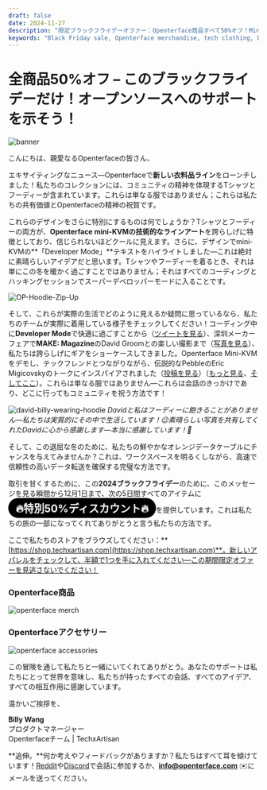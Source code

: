 ```yaml
---
draft: false
date: 2024-11-27
description: "限定ブラックフライデーオファー：Openterface商品すべて50%オフ！Mini-KVMデザイン、Developer Mode Tシャツ、フーディー、プレミアムオレンジデータケーブルを特徴とする新しいテックインスパイアード衣料品ライン。12月1日までの期間限定オファー。"
keywords: "Black Friday sale, Openterface merchandise, tech clothing, Developer Mode hoodie, Mini-KVM design, tech apparel, orange data cable, tech fashion, open source merchandise, TechxArtisan shop, tech community, developer clothing, tech accessories, 50% discount, limited time offer"
---
```


# 全商品50%オフ – このブラックフライデーだけ！オープンソースへのサポートを示そう！

<style>
  .heartbeat-label {
    display: inline-block;
    background-color: #000000;
    color: white;
    font-size: 1.5em;
    font-weight: bold;
    padding: 5px 15px;
    border-radius: 25px;
    animation: heartbeat 1.6s infinite;
    text-align: center;
  }

  @keyframes heartbeat {
    0% { transform: scale(1); }
    30% { transform: scale(1.01); }
    60% { transform: scale(1); }
  }
</style>

![banner](../pic/241120-Black-Firday-poster-50.jpg)

こんにちは、親愛なるOpenterfaceの皆さん、

エキサイティングなニュース—Openterfaceで**新しい衣料品ライン**をローンチしました！私たちのコレクションには、コミュニティの精神を体現するTシャツとフーディーが含まれています。これらは単なる服ではありません；これらは私たちの共有価値とOpenterfaceの精神の祝賀です。

これらのデザインをさらに特別にするものは何でしょうか？Tシャツとフーディーの両方が、**Openterface mini-KVMの技術的なラインアート**を誇らしげに特徴としており、信じられないほどクールに見えます。さらに、デザインでmini-KVMの**「Developer Mode」**テキストをハイライトしました—これは絶対に素晴らしいアイデアだと思います。Tシャツやフーディーを着るとき、それは単にこの冬を暖かく過ごすことではありません；それはすべてのコーディングとハッキングセッションでスーパーデベロッパーモードに入ることです。

![OP-Hoodie-Zip-Up](../pic/241120-OP-Hoodie-Zip-Up.jpg)

そして、これらが実際の生活でどのように見えるか疑問に思っているなら、私たちのチームが実際に着用している様子をチェックしてください！コーディング中に**Developer Mode**で快適に過ごすことから（[ツイートを見る](https://x.com/TechxArtisan/status/1861611266705379346)）、深圳メーカーフェアで**MAKE: Magazine**のDavid Groomとの楽しい撮影まで（[写真を見る](https://pbs.twimg.com/media/Gcp8E32agAAEnl-?format=jpg&name=large)）、私たちは誇らしげにギアをショーケースしてきました。Openterface Mini-KVMをデモし、テックフレンドとつながりながら、伝説的なPebbleのEric Migicovskyのトークにインスパイアされました（[投稿を見る](https://www.linkedin.com/posts/billy-wangrb_had-an-incredible-weekend-at-shenzhen-maker-activity-7264123680803233792-l7Mm?utm_source=share&utm_medium=member_desktop)）（[もっと見る](https://twitter.com/TechxArtisan/status/1858397377196965913)、[そしてここ](https://twitter.com/TechxArtisan/status/1858400923325726750)）。これらは単なる服ではありません—これらは会話のきっかけであり、どこに行ってもコミュニティを祝う方法です！

![david-billy-wearing-hoodie](../pic/241120-david-billy-wearing-hoodie.webp)
*Davidと私はフーディーに飽きることがありません—私たちは実質的にその中で生活しています！😉素晴らしい写真を共有してくれたDavidに心から感謝します—本当に感謝しています！🎉*

そして、この退屈な冬のために、私たちの鮮やかなオレンジデータケーブルにチャンスを与えてみませんか？これは、ワークスペースを明るくしながら、高速で信頼性の高いデータ転送を確保する完璧な方法です。

取引を甘くするために、この**2024ブラックフライデー**のために、このメッセージを見る瞬間から12月1日まで、次の5日間すべてのアイテムに<a href="https://shop.techxartisan.com" style="text-decoration: none;"><span class="heartbeat-label">🔥特別50%ディスカウント🔥</span></a>を提供しています。これは私たちの旅の一部になってくれてありがとうと言う私たちの方法です。

ここで私たちのストアをブラウズしてください：**[https://shop.techxartisan.com](https://shop.techxartisan.com)**。新しいアパレルをチェックして、半額で1つを手に入れてください—この期間限定オファーを見逃さないでください！

### Openterface商品
![openterface merch](../pic/241120-txa-shop-op-merch.jpg)

### Openterfaceアクセサリー
![openterface accessories](../pic/241120-txa-shop-op-accessories.jpg)

この冒険を通して私たちと一緒にいてくれてありがとう。あなたのサポートは私たちにとって世界を意味し、私たちが持ったすべての会話、すべてのアイデア、すべての相互作用に感謝しています。

温かいご挨拶を、

**Billy Wang**  
プロダクトマネージャー  
Openterfaceチーム | TechxArtisan  

**追伸。**何か考えやフィードバックがありますか？私たちはすべて耳を傾けています！[Reddit](https://openterface.com/reddit)や[Discord](https://openterface.com/discord)で会話に参加するか、**info@openterface.com** ✉️にメールを送ってください。

